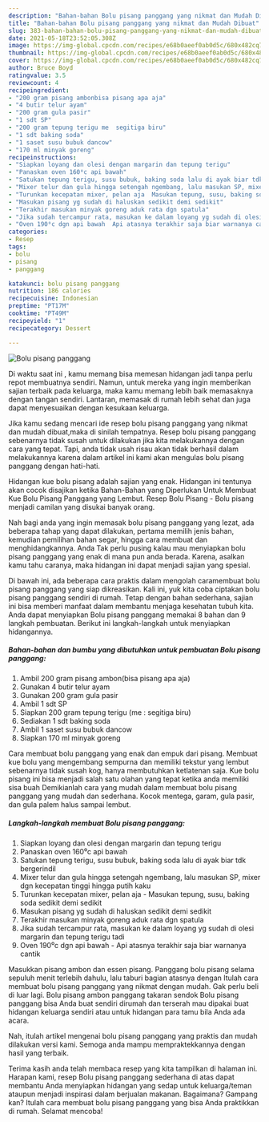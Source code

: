 ```yaml
---
description: "Bahan-bahan Bolu pisang panggang yang nikmat dan Mudah Dibuat"
title: "Bahan-bahan Bolu pisang panggang yang nikmat dan Mudah Dibuat"
slug: 383-bahan-bahan-bolu-pisang-panggang-yang-nikmat-dan-mudah-dibuat
date: 2021-05-18T23:52:05.308Z
image: https://img-global.cpcdn.com/recipes/e68b0aeef0ab0d5c/680x482cq70/bolu-pisang-panggang-foto-resep-utama.jpg
thumbnail: https://img-global.cpcdn.com/recipes/e68b0aeef0ab0d5c/680x482cq70/bolu-pisang-panggang-foto-resep-utama.jpg
cover: https://img-global.cpcdn.com/recipes/e68b0aeef0ab0d5c/680x482cq70/bolu-pisang-panggang-foto-resep-utama.jpg
author: Bruce Boyd
ratingvalue: 3.5
reviewcount: 4
recipeingredient:
- "200 gram pisang ambonbisa pisang apa aja"
- "4 butir telur ayam"
- "200 gram gula pasir"
- "1 sdt SP"
- "200 gram tepung terigu me  segitiga biru"
- "1 sdt baking soda"
- "1 saset susu bubuk dancow"
- "170 ml minyak goreng"
recipeinstructions:
- "Siapkan loyang dan olesi dengan margarin dan tepung terigu"
- "Panaskan oven 160⁰c api bawah"
- "Satukan tepung terigu, susu bubuk, baking soda lalu di ayak biar tdk bergerindil"
- "Mixer telur dan gula hingga setengah ngembang, lalu masukan SP, mixer dgn kecepatan tinggi hingga putih kaku"
- "Turunkan kecepatan mixer, pelan aja  Masukan tepung, susu, baking soda sedikit demi sedikit"
- "Masukan pisang yg sudah di haluskan sedikit demi sedikit"
- "Terakhir masukan minyak goreng aduk rata dgn spatula"
- "Jika sudah tercampur rata, masukan ke dalam loyang yg sudah di olesi margarin dan tepung terigu tadi"
- "Oven 190⁰c dgn api bawah  Api atasnya terakhir saja biar warnanya cantik"
categories:
- Resep
tags:
- bolu
- pisang
- panggang

katakunci: bolu pisang panggang 
nutrition: 186 calories
recipecuisine: Indonesian
preptime: "PT17M"
cooktime: "PT49M"
recipeyield: "1"
recipecategory: Dessert

---
```



![Bolu pisang panggang](https://img-global.cpcdn.com/recipes/e68b0aeef0ab0d5c/680x482cq70/bolu-pisang-panggang-foto-resep-utama.jpg)

Di waktu  saat ini , kamu memang bisa memesan hidangan jadi tanpa perlu repot membuatnya sendiri. Namun, untuk mereka yang ingin memberikan sajian terbaik pada keluarga, maka kamu memang lebih baik memasaknya dengan tangan sendiri. Lantaran, memasak di rumah lebih sehat dan juga dapat menyesuaikan dengan kesukaan keluarga.

Jika kamu sedang mencari ide resep bolu pisang panggang yang nikmat dan mudah dibuat,maka di sinilah tempatnya. Resep bolu pisang panggang  sebenarnya tidak susah untuk dilakukan jika kita melakukannya dengan cara yang tepat. Tapi, anda tidak usah risau akan tidak berhasil dalam melakukannya 
karena dalam artikel ini kami akan mengulas bolu pisang panggang dengan hati-hati.  

Hidangan kue bolu pisang adalah sajian yang enak. Hidangan ini tentunya akan cocok disajikan ketika Bahan-Bahan yang Diperlukan Untuk Membuat Kue Bolu Pisang Panggang yang Lembut. Resep Bolu Pisang - Bolu pisang menjadi camilan yang disukai banyak orang.

Nah bagi anda yang ingin memasak bolu pisang panggang yang lezat, ada beberapa tahap yang dapat dilakukan, pertama memilih jenis bahan, kemudian pemilihan bahan segar, hingga cara membuat dan menghidangkannya. Anda Tak perlu pusing kalau mau menyiapkan bolu pisang panggang yang enak di mana pun anda berada. Karena, asalkan kamu  tahu caranya, maka hidangan ini dapat menjadi sajian yang spesial.

Di bawah ini, ada beberapa cara praktis  dalam mengolah caramembuat bolu pisang panggang yang siap dikreasikan. Kali ini, yuk kita coba ciptakan bolu pisang panggang sendiri di rumah. Tetap dengan bahan sederhana, sajian ini bisa memberi manfaat dalam membantu menjaga kesehatan tubuh kita. Anda dapat menyiapkan Bolu pisang panggang memakai 8 bahan dan 9 langkah pembuatan. Berikut ini langkah-langkah untuk menyiapkan hidangannya.

<!--inarticleads1-->

##### Bahan-bahan dan bumbu yang dibutuhkan untuk pembuatan Bolu pisang panggang:

1. Ambil 200 gram pisang ambon(bisa pisang apa aja)
1. Gunakan 4 butir telur ayam
1. Gunakan 200 gram gula pasir
1. Ambil 1 sdt SP
1. Siapkan 200 gram tepung terigu (me : segitiga biru)
1. Sediakan 1 sdt baking soda
1. Ambil 1 saset susu bubuk dancow
1. Siapkan 170 ml minyak goreng


Cara membuat bolu panggang yang enak dan empuk dari pisang. Membuat kue bolu yang mengembang sempurna dan memiliki tekstur yang lembut sebenarnya tidak susah kog, hanya membutuhkan ketlatenan saja. Kue bolu pisang ini bisa menjadi salah satu olahan yang tepat ketika anda memiliki sisa buah Demikianlah cara yang mudah dalam membuat bolu pisang panggang yang mudah dan sederhana. Kocok mentega, garam, gula pasir, dan gula palem halus sampai lembut. 

<!--inarticleads2-->

##### Langkah-langkah membuat Bolu pisang panggang:

1. Siapkan loyang dan olesi dengan margarin dan tepung terigu
1. Panaskan oven 160⁰c api bawah
1. Satukan tepung terigu, susu bubuk, baking soda lalu di ayak biar tdk bergerindil
1. Mixer telur dan gula hingga setengah ngembang, lalu masukan SP, mixer dgn kecepatan tinggi hingga putih kaku
1. Turunkan kecepatan mixer, pelan aja  - Masukan tepung, susu, baking soda sedikit demi sedikit
1. Masukan pisang yg sudah di haluskan sedikit demi sedikit
1. Terakhir masukan minyak goreng aduk rata dgn spatula
1. Jika sudah tercampur rata, masukan ke dalam loyang yg sudah di olesi margarin dan tepung terigu tadi
1. Oven 190⁰c dgn api bawah  - Api atasnya terakhir saja biar warnanya cantik


Masukkan pisang ambon dan essen pisang. Panggang bolu pisang selama sepuluh menit terlebih dahulu, lalu taburi bagian atasnya dengan Itulah cara membuat bolu pisang panggang yang nikmat dengan mudah. Gak perlu beli di luar lagi. Bolu pisang ambon panggang takaran sendok Bolu pisang panggang bisa Anda buat sendiri dirumah dan terserah mau dipakai buat hidangan keluarga sendiri atau untuk hidangan para tamu bila Anda ada acara. 

Nah, itulah artikel mengenai  bolu pisang panggang  yang praktis dan mudah dilakukan versi kami. Semoga anda mampu mempraktekkannya dengan hasil yang terbaik. 

Terima kasih anda telah membaca resep yang kita tampilkan di halaman ini. Harapan kami, resep  Bolu pisang panggang sederhana di atas dapat membantu Anda menyiapkan hidangan yang sedap untuk keluarga/teman ataupun menjadi inspirasi dalam berjualan makanan. Bagaimana? Gampang kan? Itulah cara membuat bolu pisang panggang yang bisa Anda praktikkan di rumah. Selamat mencoba!

